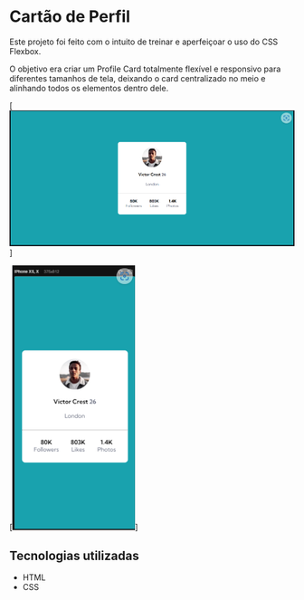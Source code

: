 # Cartão de Perfil
Este projeto foi feito com o intuito de treinar e aperfeiçoar o uso do CSS Flexbox.

O objetivo era criar um Profile Card totalmente flexível e responsivo para diferentes tamanhos de tela, deixando o card centralizado no meio e alinhando todos os elementos dentro dele.

[<img src="./design/design-desktop.png" alt="design desktop do card">]

[<img src="./design/design-mobile.png" alt="design mobile do card">]

## Tecnologias utilizadas

- HTML
- CSS
